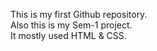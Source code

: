 This is my first Github repository.
<br>
Also this is my Sem-1 project.
<br>
It mostly used HTML & CSS.
